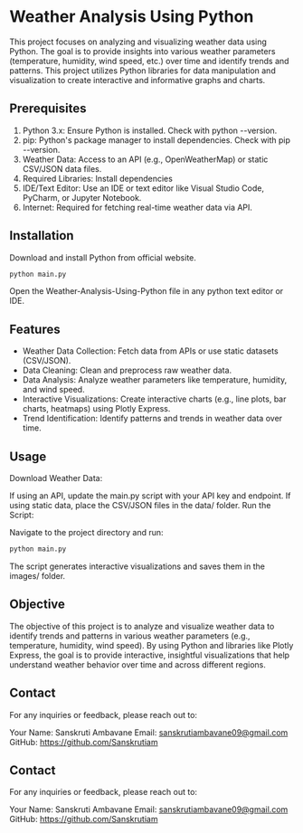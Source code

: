
# Weather Analysis Using Python

This project focuses on analyzing and visualizing weather data using Python. The goal is to provide insights into various weather parameters (temperature, humidity, wind speed, etc.) over time and identify trends and patterns. This project utilizes Python libraries for data manipulation and visualization to create interactive and informative graphs and charts.
##  Prerequisites
1. Python 3.x: Ensure Python is installed. Check with python --version.
2. pip: Python's package manager to install dependencies. Check with pip --version.
3. Weather Data: Access to an API (e.g., OpenWeatherMap) or static CSV/JSON data files.
4. Required Libraries: Install dependencies 
5. IDE/Text Editor: Use an IDE or text editor like Visual Studio Code, PyCharm, or Jupyter Notebook.
6. Internet: Required for fetching real-time weather data via API.
## Installation

Download and install Python  from official website.

```bash
python main.py

```
Open the Weather-Analysis-Using-Python file in any python text editor or IDE.
## Features

- Weather Data Collection: Fetch data from APIs or use static datasets (CSV/JSON).
- Data Cleaning: Clean and preprocess raw weather data.
- Data Analysis: Analyze weather parameters like temperature, humidity, and wind speed.
- Interactive Visualizations: Create interactive charts (e.g., line plots, bar charts, heatmaps) using Plotly Express.
- Trend Identification: Identify patterns and trends in weather data over time.

## Usage

Download Weather Data:

If using an API, update the main.py script with your API key and endpoint.
If using static data, place the CSV/JSON files in the data/ folder.
Run the Script:

Navigate to the project directory and run:

```bash
python main.py
```


The script generates interactive visualizations and saves them in the images/ folder.


## Objective
The objective of this project is to analyze and visualize weather data to identify trends and patterns in various weather parameters (e.g., temperature, humidity, wind speed). By using Python and libraries like Plotly Express, the goal is to provide interactive, insightful visualizations that help understand weather behavior over time and across different regions.


## Contact
For any inquiries or feedback, please reach out to:

Your Name: Sanskruti Ambavane
Email: sanskrutiambavane09@gmail.com
GitHub: https://github.com/Sanskrutiam

## Contact
For any inquiries or feedback, please reach out to:

Your Name: Sanskruti Ambavane
Email: sanskrutiambavane09@gmail.com
GitHub: https://github.com/Sanskrutiam
